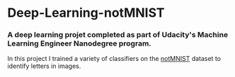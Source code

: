 # Deep-Learning-notMNIST

### A deep learning projet completed as part of Udacity's Machine Learning Engineer Nanodegree program.

In this project I trained a variety of classifiers on the [notMNIST](http://yaroslavvb.blogspot.com/2011/09/notmnist-dataset.html) dataset to identify letters in images.
